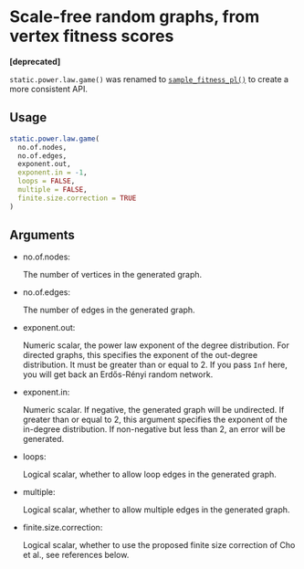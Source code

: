 # Scale-free random graphs, from vertex fitness scores

**\[deprecated\]**

`static.power.law.game()` was renamed to
[`sample_fitness_pl()`](https://r.igraph.org/reference/sample_fitness_pl.md)
to create a more consistent API.

## Usage

``` r
static.power.law.game(
  no.of.nodes,
  no.of.edges,
  exponent.out,
  exponent.in = -1,
  loops = FALSE,
  multiple = FALSE,
  finite.size.correction = TRUE
)
```

## Arguments

- no.of.nodes:

  The number of vertices in the generated graph.

- no.of.edges:

  The number of edges in the generated graph.

- exponent.out:

  Numeric scalar, the power law exponent of the degree distribution. For
  directed graphs, this specifies the exponent of the out-degree
  distribution. It must be greater than or equal to 2. If you pass `Inf`
  here, you will get back an Erdős-Rényi random network.

- exponent.in:

  Numeric scalar. If negative, the generated graph will be undirected.
  If greater than or equal to 2, this argument specifies the exponent of
  the in-degree distribution. If non-negative but less than 2, an error
  will be generated.

- loops:

  Logical scalar, whether to allow loop edges in the generated graph.

- multiple:

  Logical scalar, whether to allow multiple edges in the generated
  graph.

- finite.size.correction:

  Logical scalar, whether to use the proposed finite size correction of
  Cho et al., see references below.

